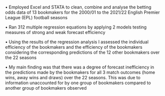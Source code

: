 • Employed Excel and STATA to clean, combine and analyse the betting odds data of 13 bookmakers for the 2000/01 to the 2021/22 English Premier League (EPL) football seasons 

• Ran 312 multiple regression equations by applying 2 models testing measures of strong and weak forecast efficiency

 • Using the results of the regression analysis I assessed the individual efficiency of the bookmakers and the efficiency of the bookmakers considering the corresponding predictions of the 12 other bookmakers over the 22 seasons

• My main finding was that there was a degree of forecast inefficiency in the predictions made by the bookmakers for all 3 match outcomes (home wins, away wins and draws) over the 22 seasons. This was due to information unaccounted for by one group of bookmakers compared to another group of bookmakers observed
